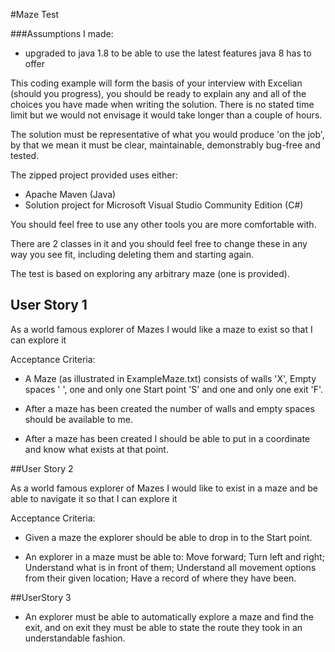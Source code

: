 #Maze Test


###Assumptions I made:
- upgraded to java 1.8 to be able to use the latest features java 8 has to offer

This coding example will form the basis of your interview with Excelian (should you progress), you should be ready to explain any and all of the choices you have made when writing the solution.
There is no stated time limit but we would not envisage it would take longer than a couple of hours.

The solution must be representative of what you would produce 'on the job', by that we mean it must be clear, maintainable, demonstrably bug-free and tested.

The zipped project provided uses either:
* Apache Maven (Java)
* Solution project for Microsoft Visual Studio Community Edition (C#)

You should feel free to use any other tools you are more comfortable with.  

There are 2 classes in it and you should feel free to change these in any way you see fit, including deleting them and starting again.

The test is based on exploring any arbitrary maze (one is provided).

## User Story 1

As a world famous explorer of Mazes I would like a maze to exist so that I can explore it

Acceptance Criteria:

* A Maze (as illustrated in ExampleMaze.txt) consists of walls 'X', Empty spaces ' ', one and only one Start point 'S' and one and only one exit 'F'.

* After a maze has been created the number of walls and empty spaces should be available to me.

* After a maze has been created I should be able to put in a coordinate and know what exists at that point.


##User Story 2

As a world famous explorer of Mazes I would like to exist in a maze and be able to navigate it so that I can explore it

Acceptance Criteria:

* Given a maze the explorer should be able to drop in to the Start point.

* An explorer in a maze must be able to:
    Move forward;
    Turn left and right;
    Understand what is in front of them;
    Understand all movement options from their given location;
    Have a record of where they have been.


##UserStory 3
* An explorer must be able to automatically explore a maze and find the exit, and on exit they must be able to state the route they took in an understandable fashion.
